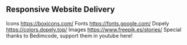Responsive Website Delivery
-----------------------------------------------------------
Icons https://boxicons.com/
Fonts https://fonts.google.com/
Dopely https://colors.dopely.top/
Images https://www.freepik.es/stories/
Special thanks to Bedimcode, support them in youtube here!
